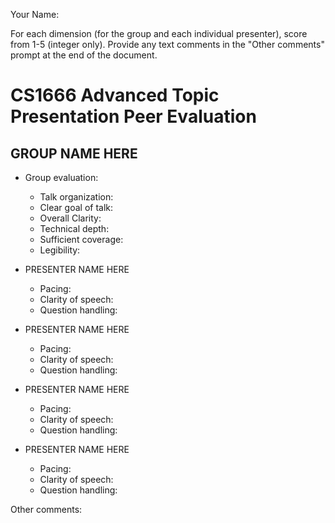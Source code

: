 Your Name:

For each dimension (for the group and each individual presenter), score from
1-5 (integer only). Provide any text comments in the "Other comments" prompt at
the end of the document.

# CS1666 Advanced Topic Presentation Peer Evaluation

## GROUP NAME HERE

* Group evaluation:
	* Talk organization: 
	* Clear goal of talk: 
	* Overall Clarity: 
	* Technical depth: 
	* Sufficient coverage: 
	* Legibility: 

* PRESENTER NAME HERE
	* Pacing: 
	* Clarity of speech: 
	* Question handling: 

* PRESENTER NAME HERE
	* Pacing: 
	* Clarity of speech: 
	* Question handling: 

* PRESENTER NAME HERE
	* Pacing: 
	* Clarity of speech: 
	* Question handling: 

* PRESENTER NAME HERE
	* Pacing: 
	* Clarity of speech: 
	* Question handling: 

Other comments:

